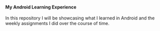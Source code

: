 #### My Android Learning Experience
In this repository I will be showcasing what I learned in Android and the weekly assignments I did over the course of time.
